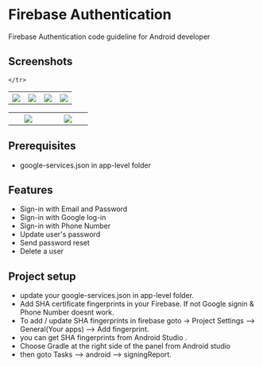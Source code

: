 # Firebase Authentication
Firebase Authentication code guideline for Android developer 

## Screenshots
<table width="100%">
	<tr>
	  <th width="25%"><img src="https://github.com/shankar7545/FirebaseAuthentication/blob/master/Screenshots/home_page.jpg?raw=true"></th>
	  <th width="25%"><img src="https://github.com/shankar7545/FirebaseAuthentication/blob/master/Screenshots/choose_an_account.jpg?raw=true"></th>
	  <th width="25%"><img src="https://github.com/shankar7545/FirebaseAuthentication/blob/master/Screenshots/user_profile.jpg?raw=true"></th>
	  <th width="25%"><img src="https://github.com/shankar7545/FirebaseAuthentication/blob/master/Screenshots/phone_number.jpg?raw=true"></th>

	</tr>
</table>

<table width="40%">
	<tr>
	  <th width="20%"><img src="https://github.com/shankar7545/FirebaseAuthentication/blob/master/Screenshots/login.jpg?raw=true"></th>
	  <th width="20%"><img src="https://github.com/shankar7545/FirebaseAuthentication/blob/master/Screenshots/register.jpg?raw=true"></th>
	</tr>
</table>

## Prerequisites
* google-services.json in app-level folder

## Features
* Sign-in with Email and Password
* Sign-in with Google log-in
* Sign-in with Phone Number
* Update user's password
* Send password reset
* Delete a user


## Project setup

* update your google-services.json in app-level folder.
* Add SHA certificate fingerprints in your Firebase. If not Google signin & Phone Number doesnt work.
* To add / update SHA fingerprints in firebase goto -> Project Settings --> General(Your apps) --> Add fingerprint.
* you can get SHA fingerprints from Android Studio . 
* Choose Gradle at the right side of the panel from Android studio
* then goto Tasks --> android --> signingReport.
